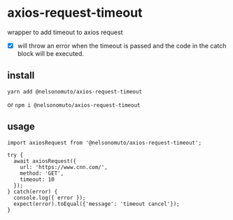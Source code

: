 # axios-request-timeout
wrapper to add timeout to axios request
- [x] will throw an error when the timeout is passed and the code in the catch block will be executed.

## install
```
yarn add @nelsonomuto/axios-request-timeout
```
or `npm i @nelsonomuto/axios-request-timeout`

## usage
```
import axiosRequest from '@nelsonomuto/axios-request-timeout';

try {
  await axiosRequest({
    url: 'https://www.cnn.com/',
    method: 'GET',
    timeout: 10
  });
} catch(error) {
  console.log({ error });
  expect(error).toEqual({'message': 'timeout cancel'});
}
```
